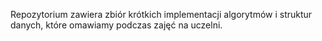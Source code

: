 Repozytorium zawiera zbiór krótkich implementacji algorytmów i struktur danych, które omawiamy podczas zajęć na uczelni.
